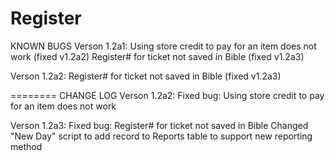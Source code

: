 Register
========
KNOWN BUGS
Verson 1.2a1:
	Using store credit to pay for an item does not work (fixed v1.2a2)
	Register# for ticket not saved in Bible (fixed v1.2a3)

Verson 1.2a2:
	Register# for ticket not saved in Bible (fixed v1.2a3)

========
CHANGE LOG
Verson 1.2a2:
	Fixed bug: Using store credit to pay for an item does not work

Verson 1.2a3:
	Fixed bug: Register# for ticket not saved in Bible
	Changed "New Day" script to add record to Reports table to support new reporting method